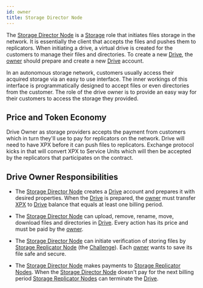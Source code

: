 ```yaml
---
id: owner
title: Storage Director Node
---
```


The [Storage Director Node](owner.md) is a [Storage](../getting_started/what_is.md) role that initiates files storage in the network. It is essentially the client that accepts the files and pushes them to replicators. When initiating a drive, a virtual drive is created for the customers to manage their files and directories. To create a new [Drive](../built_in_features/drive/overview.md), the [owner](owner.md) should prepare and create a new [Drive](../built_in_features/drive/overview.md) account.

In an autonomous storage network, customers usually access their acquired storage via an easy to use interface. The inner workings of this interface is programmatically designed to accept files or even directories from the customer. The role of the drive owner is to provide an easy way for their customers to access the storage they provided.

## Price and Token Economy

Drive Owner as storage providers accepts the payment from customers which in turn they'll use to pay for replicators on the network. Drive will need to have XPX before it can push files to replicators. Exchange protocol kicks in that will convert XPX to Service Units which will then be accepted by the replicators that participates on the contract.

## Drive Owner Responsibilities

* The [Storage Director Node](owner.md) creates a [Drive](../built_in_features/drive/overview.md) account and prepares it with desired properties. When the [Drive](../built_in_features/drive/overview.md) is prepared, the [owner](owner.md) must transfer [XPX](../getting_started/economy.md#xpx) to [Drive](../built_in_features/drive/overview.md) balance that equals at least one billing period.

* The [Storage Director Node](owner.md) can upload, remove, rename, move, download files and directories in [Drive](../built_in_features/drive/overview.md). Every action has its price and must be paid by the [owner](owner.md).

* The [Storage Director Node](owner.md) can initiate verification of storing files by [Storage Replicator Node](../roles/replicator.md) (the [Challenge](../built_in_features/challenge.md)). Each [owner](owner.md) wants to save its file safe and secure.

* The [Storage Director Node](owner.md) makes payments to [Storage Replicator Nodes](../roles/replicator.md). When the [Storage Director Node](owner.md) doesn't pay for the next billing period [Storage Replicator Nodes](../roles/replicator.md) can terminate the [Drive](../built_in_features/drive/overview.md).
